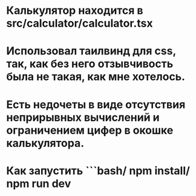 # Калькулятор находится в src/calculator/calculator.tsx
# Использовал таилвинд для css, так, как без него отзывчивость была не такая, как мне хотелось. 
# Есть недочеты в виде отсутствия неприрывных вычислений и ограничением цифер в окошке калькулятора.
# Как запустить ```bash/ npm install/ npm run dev

